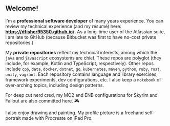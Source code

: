 <!--
**dfisher95350/dfisher95350** is a ✨ _special_ ✨ repository because its `README.md` (this file) appears on your GitHub profile.

Here are some ideas to get you started:

- 🔭 I’m currently working on ...
- 🌱 I’m currently learning ...
- 👯 I’m looking to collaborate on ...
- 🤔 I’m looking for help with ...
- 💬 Ask me about ...
- 📫 How to reach me: ...
- 😄 Pronouns: ...
- ⚡ Fun fact: ...
-->

## Welcome!

I'm a **professional software developer** of many years experience. You can review my technical experience (and my résumé) here: **https://dfisher95350.github.io/**. As a long-time user of the Atlassian suite, I am late to GitHub (because Bitbucket was first to have no-cost private repositories.)

My **private repositories** reflect my technical interests, among which the `java` and `javascript` ecosystems are chief. These repos are polyglot (they include, for example, Kotlin and TypeScript, respectively).  Other repos include `cpp`, `data`, `docker`, `dotnet`, `go`, `kubernetes`, `maven`, `python`, `ruby`, `rust`, `unity`, `vagrant`. Each repository contains language and library exercises, framework experiments, dev configurations, etc. I also keep a `notebook` of over-arching topics, including design patterns. 

For deep cut nerd cred, my MO2 and ENB configurations for Skyrim and Fallout are also committed here. :video_game:

I also enjoy drawing and painting. My profile picture is a freehand self-portrait made with Procreate on iPad Pro.

